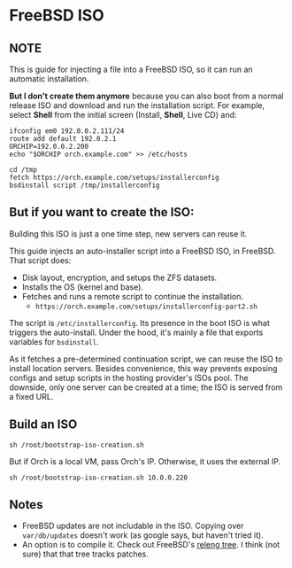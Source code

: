 # FreeBSD ISO

## NOTE
This is guide for injecting a file into a FreeBSD
ISO, so it can run an automatic installation.

**But I don't create them anymore** because you can also boot from a normal
release ISO and download and run the installation script. For example,
select **Shell** from the initial screen (Install, **Shell**, Live CD) and:
```shell
ifconfig em0 192.0.0.2.111/24
route add default 192.0.2.1
ORCHIP=192.0.0.2.200
echo "$ORCHIP orch.example.com" >> /etc/hosts

cd /tmp
fetch https://orch.example.com/setups/installerconfig
bsdinstall script /tmp/installerconfig
```


## But if you want to create the ISO:
Building this ISO is just a one time step, new servers can reuse it.

This guide injects an auto-installer script into
a FreeBSD ISO, in FreeBSD. That script does:
- Disk layout, encryption, and setups the ZFS datasets.
- Installs the OS (kernel and base).
- Fetches and runs a remote script to continue the installation.
	- `https://orch.example.com/setups/installerconfig-part2.sh`

The script is `/etc/installerconfig`. Its presence in the
boot ISO is what triggers the auto-install. Under the hood,
it's mainly a file that exports variables for `bsdinstall`.

As it fetches a pre-determined continuation script, we can reuse the ISO to
install location servers. Besides convenience, this way prevents exposing
configs and setup scripts in the hosting provider's ISOs pool. The downside, only
one server can be created at a time; the ISO is served from a fixed URL.


## Build an ISO
`sh /root/bootstrap-iso-creation.sh`

But if Orch is a local VM, pass Orch's IP. Otherwise, it uses the external IP.
```shell script
sh /root/bootstrap-iso-creation.sh 10.0.0.220
```

## Notes
- FreeBSD updates are not includable in the ISO. Copying over
	`var/db/updates` doesn't work (as google says, but haven't tried it).
- An option is to compile it. Check out
	FreeBSD's [releng tree](https://svnweb.freebsd.org/base/releng/13.0/).
	I think (not sure) that that tree tracks patches.


